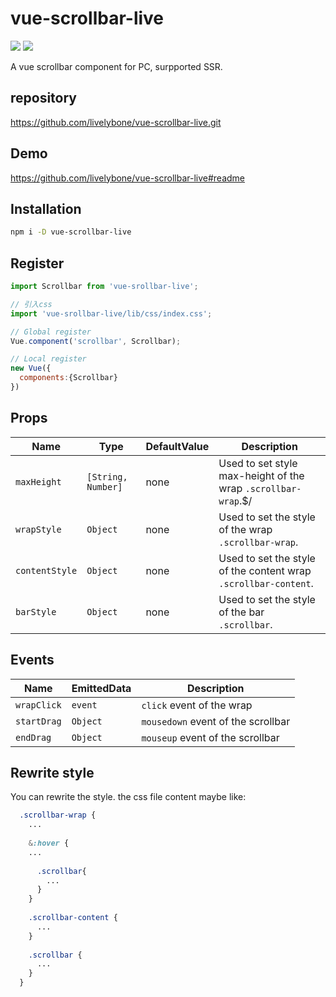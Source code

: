 # vue-scrollbar-live 
<img src="https://img.shields.io/badge/vue--scrollbar--live-static-blue.svg">
<img src="https://img.shields.io/badge/gzip-2.08kb-green.svg">

A vue scrollbar component for PC, surpported SSR.

## repository
https://github.com/livelybone/vue-scrollbar-live.git

## Demo
https://github.com/livelybone/vue-scrollbar-live#readme

## Installation
```bash
npm i -D vue-scrollbar-live
```

## Register
```js
import Scrollbar from 'vue-srollbar-live';

// 引入css
import 'vue-srollbar-live/lib/css/index.css';

// Global register
Vue.component('scrollbar', Scrollbar);

// Local register
new Vue({
  components:{Scrollbar}
})
```

## Props
| Name          | Type                                      | DefaultValue         | Description  |
| ------------- | ----------------------------------------- | -------------------- | ------------ |
| `maxHeight`   | `[String, Number]`                        | none                 | Used to set style max-height of the wrap `.scrollbar-wrap`.$/ |
| `wrapStyle`   | `Object`                                  | none                 | Used to set the style of the wrap `.scrollbar-wrap`. |
| `contentStyle`| `Object`                                  | none                 | Used to set the style of the content wrap `.scrollbar-content`. |
| `barStyle`    | `Object`                                  | none                 | Used to set the style of the bar `.scrollbar`. |

## Events
| Name                  | EmittedData           | Description                                       |
| --------------------- | --------------------- | ------------------------------------------------- |
| `wrapClick`           | `event`               | `click` event of the wrap                         |
| `startDrag`           | `Object`              | `mousedown` event of the scrollbar                |
| `endDrag`             | `Object`              | `mouseup` event of the scrollbar                  | 

## Rewrite style
You can rewrite the style. the css file content maybe like:
```scss
  .scrollbar-wrap {
    ...
    
    &:hover {
    ...
    
      .scrollbar{
        ... 
      }
    }
  
    .scrollbar-content {
      ...
    }
  
    .scrollbar {
      ...
    }
  }
```
